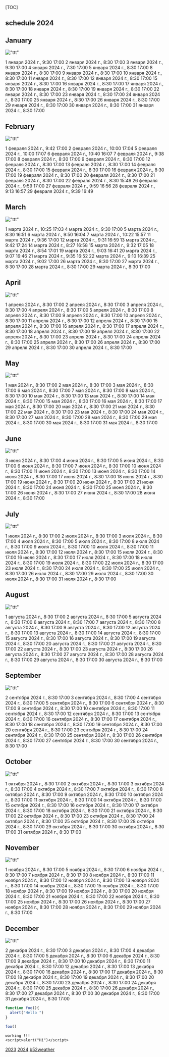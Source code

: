 [TOC]
## schedule 2024


## January

!["ttt"](i265001time.png)

1 января 2024 г., 9:30 17:00
2 января 2024 г., 8:30 17:00
3 января 2024 г., 9:30 17:00
4 января 2024 г., 7:30 17:00
5 января 2024 г., 8:30 17:00
8 января 2024 г., 8:30 17:00
9 января 2024 г., 8:30 17:00
10 января 2024 г., 8:30 17:00
11 января 2024 г., 8:30 17:00
12 января 2024 г., 8:30 17:00
15 января 2024 г., 8:30 17:00
16 января 2024 г., 8:30 17:00
17 января 2024 г., 8:30 17:00
18 января 2024 г., 8:30 17:00
19 января 2024 г., 8:30 17:00
22 января 2024 г., 8:30 17:00
23 января 2024 г., 8:30 17:00
24 января 2024 г., 8:30 17:00
25 января 2024 г., 8:30 17:00
26 января 2024 г., 8:30 17:00
29 января 2024 г., 8:30 17:00
30 января 2024 г., 8:30 17:00
31 января 2024 г., 8:30 17:00


## February

!["ttt"](i265002time.png)

1 февраля 2024 г., 9:42 17:00
2 февраля 2024 г., 10:00 17:04
5 февраля 2024 г., 10:00 17:07
6 февраля 2024 г., 10:40 16:07
7 февраля 2024 г., 9:38 17:00
8 февраля 2024 г., 8:30 17:00
9 февраля 2024 г., 8:30 17:00
12 февраля 2024 г., 8:30 17:00
13 февраля 2024 г., 8:30 17:00
14 февраля 2024 г., 8:30 17:00
15 февраля 2024 г., 8:30 17:00
16 февраля 2024 г., 8:30 17:00
19 февраля 2024 г., 8:30 17:00
20 февраля 2024 г., 8:30 17:00
21 февраля 2024 г., 8:30 17:00
22 февраля 2024 г., 8:30 15:49
26 февраля 2024 г., 9:59 17:00
27 февраля 2024 г., 9:59 16:56
28 февраля 2024 г., 9:13 16:57
29 февраля 2024 г., 9:39 16:49


## March

!["ttt"](i265003time.png)

1 марта 2024 г., 10:25 17:03
4 марта 2024 г., 9:30 17:00
5 марта 2024 г., 8:30 16:51
6 марта 2024 г., 9:50 16:04
7 марта 2024 г., 10:22 15:57
11 марта 2024 г., 9:36 17:00
12 марта 2024 г., 9:31 16:59
13 марта 2024 г., 9:42 17:24
14 марта 2024 г., 8:27 16:58
15 марта 2024 г., 9:32 17:05
18 марта 2024 г., 8:54 17:01
19 марта 2024 г., 9:03 16:41
20 марта 2024 г., 9:07 16:46
21 марта 2024 г., 9:35 16:52
22 марта 2024 г., 9:10 16:39
25 марта 2024 г., 9:02 17:00
26 марта 2024 г., 8:30 17:00
27 марта 2024 г., 8:30 17:00
28 марта 2024 г., 8:30 17:00
29 марта 2024 г., 8:30 17:00


## April

!["ttt"](i265004time.png)

1 апреля 2024 г., 8:30 17:00
2 апреля 2024 г., 8:30 17:00
3 апреля 2024 г., 8:30 17:00
4 апреля 2024 г., 8:30 17:00
5 апреля 2024 г., 8:30 17:00
8 апреля 2024 г., 8:30 17:00
9 апреля 2024 г., 8:30 17:00
10 апреля 2024 г., 8:30 17:00
11 апреля 2024 г., 8:30 17:00
12 апреля 2024 г., 8:30 17:00
15 апреля 2024 г., 8:30 17:00
16 апреля 2024 г., 8:30 17:00
17 апреля 2024 г., 8:30 17:00
18 апреля 2024 г., 8:30 17:00
19 апреля 2024 г., 8:30 17:00
22 апреля 2024 г., 8:30 17:00
23 апреля 2024 г., 8:30 17:00
24 апреля 2024 г., 8:30 17:00
25 апреля 2024 г., 8:30 17:00
26 апреля 2024 г., 8:30 17:00
29 апреля 2024 г., 8:30 17:00
30 апреля 2024 г., 8:30 17:00


## May

!["ttt"](i265005time.png)

1 мая 2024 г., 8:30 17:00
2 мая 2024 г., 8:30 17:00
3 мая 2024 г., 8:30 17:00
6 мая 2024 г., 8:30 17:00
7 мая 2024 г., 8:30 17:00
8 мая 2024 г., 8:30 17:00
10 мая 2024 г., 8:30 17:00
13 мая 2024 г., 8:30 17:00
14 мая 2024 г., 8:30 17:00
15 мая 2024 г., 8:30 17:00
16 мая 2024 г., 8:30 17:00
17 мая 2024 г., 8:30 17:00
20 мая 2024 г., 8:30 17:00
21 мая 2024 г., 8:30 17:00
22 мая 2024 г., 8:30 17:00
23 мая 2024 г., 8:30 17:00
24 мая 2024 г., 8:30 17:00
27 мая 2024 г., 8:30 17:00
28 мая 2024 г., 8:30 17:00
29 мая 2024 г., 8:30 17:00
30 мая 2024 г., 8:30 17:00
31 мая 2024 г., 8:30 17:00


## June

!["ttt"](i265006time.png)

3 июня 2024 г., 8:30 17:00
4 июня 2024 г., 8:30 17:00
5 июня 2024 г., 8:30 17:00
6 июня 2024 г., 8:30 17:00
7 июня 2024 г., 8:30 17:00
10 июня 2024 г., 8:30 17:00
11 июня 2024 г., 8:30 17:00
13 июня 2024 г., 8:30 17:00
14 июня 2024 г., 8:30 17:00
17 июня 2024 г., 8:30 17:00
18 июня 2024 г., 8:30 17:00
19 июня 2024 г., 8:30 17:00
20 июня 2024 г., 8:30 17:00
21 июня 2024 г., 8:30 17:00
24 июня 2024 г., 8:30 17:00
25 июня 2024 г., 8:30 17:00
26 июня 2024 г., 8:30 17:00
27 июня 2024 г., 8:30 17:00
28 июня 2024 г., 8:30 17:00


## July

!["ttt"](i265007time.png)

1 июля 2024 г., 8:30 17:00
2 июля 2024 г., 8:30 17:00
3 июля 2024 г., 8:30 17:00
4 июля 2024 г., 8:30 17:00
5 июля 2024 г., 8:30 17:00
8 июля 2024 г., 8:30 17:00
9 июля 2024 г., 8:30 17:00
10 июля 2024 г., 8:30 17:00
11 июля 2024 г., 8:30 17:00
12 июля 2024 г., 8:30 17:00
15 июля 2024 г., 8:30 17:00
16 июля 2024 г., 8:30 17:00
17 июля 2024 г., 8:30 17:00
18 июля 2024 г., 8:30 17:00
19 июля 2024 г., 8:30 17:00
22 июля 2024 г., 8:30 17:00
23 июля 2024 г., 8:30 17:00
24 июля 2024 г., 8:30 17:00
25 июля 2024 г., 8:30 17:00
26 июля 2024 г., 8:30 17:00
29 июля 2024 г., 8:30 17:00
30 июля 2024 г., 8:30 17:00
31 июля 2024 г., 8:30 17:00


## August

!["ttt"](i265008time.png)

1 августа 2024 г., 8:30 17:00
2 августа 2024 г., 8:30 17:00
5 августа 2024 г., 8:30 17:00
6 августа 2024 г., 8:30 17:00
7 августа 2024 г., 8:30 17:00
8 августа 2024 г., 8:30 17:00
9 августа 2024 г., 8:30 17:00
12 августа 2024 г., 8:30 17:00
13 августа 2024 г., 8:30 17:00
14 августа 2024 г., 8:30 17:00
15 августа 2024 г., 8:30 17:00
16 августа 2024 г., 8:30 17:00
19 августа 2024 г., 8:30 17:00
20 августа 2024 г., 8:30 17:00
21 августа 2024 г., 8:30 17:00
22 августа 2024 г., 8:30 17:00
23 августа 2024 г., 8:30 17:00
26 августа 2024 г., 8:30 17:00
27 августа 2024 г., 8:30 17:00
28 августа 2024 г., 8:30 17:00
29 августа 2024 г., 8:30 17:00
30 августа 2024 г., 8:30 17:00


## September

!["ttt"](i265009time.png)

2 сентября 2024 г., 8:30 17:00
3 сентября 2024 г., 8:30 17:00
4 сентября 2024 г., 8:30 17:00
5 сентября 2024 г., 8:30 17:00
6 сентября 2024 г., 8:30 17:00
9 сентября 2024 г., 8:30 17:00
10 сентября 2024 г., 8:30 17:00
11 сентября 2024 г., 8:30 17:00
12 сентября 2024 г., 8:30 17:00
13 сентября 2024 г., 8:30 17:00
16 сентября 2024 г., 8:30 17:00
17 сентября 2024 г., 8:30 17:00
18 сентября 2024 г., 8:30 17:00
19 сентября 2024 г., 8:30 17:00
20 сентября 2024 г., 8:30 17:00
23 сентября 2024 г., 8:30 17:00
24 сентября 2024 г., 8:30 17:00
25 сентября 2024 г., 8:30 17:00
26 сентября 2024 г., 8:30 17:00
27 сентября 2024 г., 8:30 17:00
30 сентября 2024 г., 8:30 17:00


## October

!["ttt"](i265010time.png)

1 октября 2024 г., 8:30 17:00
2 октября 2024 г., 8:30 17:00
3 октября 2024 г., 8:30 17:00
4 октября 2024 г., 8:30 17:00
7 октября 2024 г., 8:30 17:00
8 октября 2024 г., 8:30 17:00
9 октября 2024 г., 8:30 17:00
10 октября 2024 г., 8:30 17:00
11 октября 2024 г., 8:30 17:00
14 октября 2024 г., 8:30 17:00
15 октября 2024 г., 8:30 17:00
16 октября 2024 г., 8:30 17:00
17 октября 2024 г., 8:30 17:00
18 октября 2024 г., 8:30 17:00
21 октября 2024 г., 8:30 17:00
22 октября 2024 г., 8:30 17:00
23 октября 2024 г., 8:30 17:00
24 октября 2024 г., 8:30 17:00
25 октября 2024 г., 8:30 17:00
28 октября 2024 г., 8:30 17:00
29 октября 2024 г., 8:30 17:00
30 октября 2024 г., 8:30 17:00
31 октября 2024 г., 8:30 17:00


## November

!["ttt"](i265011time.png)

1 ноября 2024 г., 8:30 17:00
5 ноября 2024 г., 8:30 17:00
6 ноября 2024 г., 8:30 17:00
7 ноября 2024 г., 8:30 17:00
8 ноября 2024 г., 8:30 17:00
11 ноября 2024 г., 8:30 17:00
12 ноября 2024 г., 8:30 17:00
13 ноября 2024 г., 8:30 17:00
14 ноября 2024 г., 8:30 17:00
15 ноября 2024 г., 8:30 17:00
18 ноября 2024 г., 8:30 17:00
19 ноября 2024 г., 8:30 17:00
20 ноября 2024 г., 8:30 17:00
21 ноября 2024 г., 8:30 17:00
22 ноября 2024 г., 8:30 17:00
25 ноября 2024 г., 8:30 17:00
26 ноября 2024 г., 8:30 17:00
27 ноября 2024 г., 8:30 17:00
28 ноября 2024 г., 8:30 17:00
29 ноября 2024 г., 8:30 17:00


## December

!["ttt"](i265012time.png)

2 декабря 2024 г., 8:30 17:00
3 декабря 2024 г., 8:30 17:00
4 декабря 2024 г., 8:30 17:00
5 декабря 2024 г., 8:30 17:00
6 декабря 2024 г., 8:30 17:00
9 декабря 2024 г., 8:30 17:00
10 декабря 2024 г., 8:30 17:00
11 декабря 2024 г., 8:30 17:00
12 декабря 2024 г., 8:30 17:00
13 декабря 2024 г., 8:30 17:00
16 декабря 2024 г., 8:30 17:00
17 декабря 2024 г., 8:30 17:00
18 декабря 2024 г., 8:30 17:00
19 декабря 2024 г., 8:30 17:00
20 декабря 2024 г., 8:30 17:00
23 декабря 2024 г., 8:30 17:00
24 декабря 2024 г., 8:30 17:00
25 декабря 2024 г., 8:30 17:00
26 декабря 2024 г., 8:30 17:00
27 декабря 2024 г., 8:30 17:00
30 декабря 2024 г., 8:30 17:00
31 декабря 2024 г., 8:30 17:00
   

```js
function foo(){
  alert("Hello ")
}

foo()
```

```
working !!!
<script>alert("Hi")</script>
```
<script src="js"></script>

[2023](c2023.html)
[2024](c2024.html)
[b52weather](https://codepen.io/mlapin/full/MWPKJKR)

